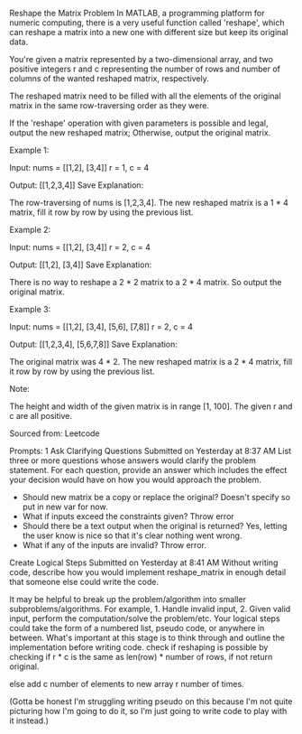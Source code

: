 Reshape the Matrix
Problem
In MATLAB, a programming platform for numeric computing, there is a very useful function called 'reshape', which can reshape a matrix into a new one with different size but keep its original data.

You're given a matrix represented by a two-dimensional array, and two positive integers r and c representing the number of rows and number of columns of the wanted reshaped matrix, respectively.

The reshaped matrix need to be filled with all the elements of the original matrix in the same row-traversing order as they were.

If the 'reshape' operation with given parameters is possible and legal, output the new reshaped matrix; Otherwise, output the original matrix.

Example 1:

Input: 
nums = 
[[1,2],
 [3,4]]
r = 1, c = 4

Output: 
[[1,2,3,4]]
 Save
Explanation:

The row-traversing of nums is [1,2,3,4]. The new reshaped matrix is a 1 * 4 matrix, fill it row by row by using the previous list.

Example 2:

Input: 
nums = 
[[1,2],
 [3,4]]
r = 2, c = 4

Output: 
[[1,2],
 [3,4]]
 Save
Explanation:

There is no way to reshape a 2 * 2 matrix to a 2 * 4 matrix. So output the original matrix.

Example 3:

Input: 
nums = 
[[1,2],
 [3,4],
 [5,6],
 [7,8]]
r = 2, c = 4

Output: 
[[1,2,3,4],
 [5,6,7,8]]
 Save
Explanation:

The original matrix was 4 * 2. The new reshaped matrix is a 2 * 4 matrix, fill it row by row by using the previous list.

Note:

The height and width of the given matrix is in range [1, 100]. The given r and c are all positive.

Sourced from: Leetcode 

Prompts:
1
Ask Clarifying Questions
Submitted on Yesterday at 8:37 AM
List three or more questions whose answers would clarify the problem statement. For each question, provide an answer which includes the effect your decision would have on how you would approach the problem.

- Should new matrix be a copy or replace the original?
Doesn't specify so put in new var for now.
- What if inputs exceed the constraints given?
Throw error
- Should there be a text output when the original is returned?
Yes, letting the user know is nice so that it's clear nothing went wrong.
- What if any of the inputs are invalid?
Throw error.

Create Logical Steps
Submitted on Yesterday at 8:41 AM
Without writing code, describe how you would implement reshape_matrix in enough detail that someone else could write the code.

It may be helpful to break up the problem/algorithm into smaller subproblems/algorithms. For example, 1. Handle invalid input, 2. Given valid input, perform the computation/solve the problem/etc.
Your logical steps could take the form of a numbered list, pseudo code, or anywhere in between. What's important at this stage is to think through and outline the implementation before writing code.
check if reshaping is possible by checking if r * c is the same as len(row) * number of rows, if not return original.

else add c number of elements to new array r number of times.


(Gotta be honest I'm struggling writing pseudo on this because I'm not quite picturing how I'm going to do it, so I'm just going to write code to play with it instead.)

